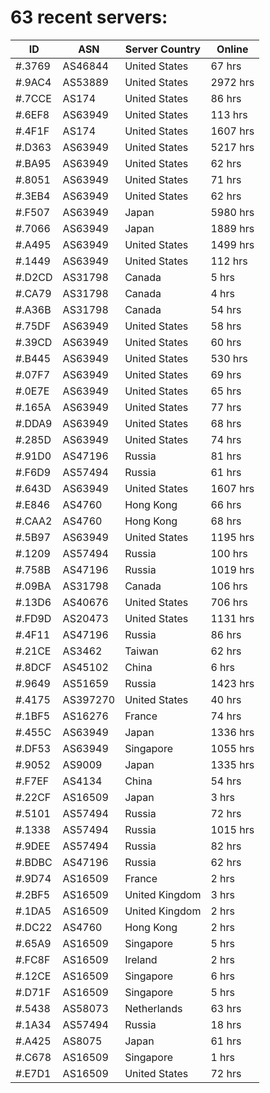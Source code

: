 # 63 recent servers:

| ID | ASN | Server Country | Online |
| ------ | ------ | ------ | ------ |
| #.3769 | AS46844 | United States | 67 hrs |
| #.9AC4 | AS53889 | United States | 2972 hrs |
| #.7CCE | AS174 | United States | 86 hrs |
| #.6EF8 | AS63949 | United States | 113 hrs |
| #.4F1F | AS174 | United States | 1607 hrs |
| #.D363 | AS63949 | United States | 5217 hrs |
| #.BA95 | AS63949 | United States | 62 hrs |
| #.8051 | AS63949 | United States | 71 hrs |
| #.3EB4 | AS63949 | United States | 62 hrs |
| #.F507 | AS63949 | Japan | 5980 hrs |
| #.7066 | AS63949 | Japan | 1889 hrs |
| #.A495 | AS63949 | United States | 1499 hrs |
| #.1449 | AS63949 | United States | 112 hrs |
| #.D2CD | AS31798 | Canada | 5 hrs |
| #.CA79 | AS31798 | Canada | 4 hrs |
| #.A36B | AS31798 | Canada | 54 hrs |
| #.75DF | AS63949 | United States | 58 hrs |
| #.39CD | AS63949 | United States | 60 hrs |
| #.B445 | AS63949 | United States | 530 hrs |
| #.07F7 | AS63949 | United States | 69 hrs |
| #.0E7E | AS63949 | United States | 65 hrs |
| #.165A | AS63949 | United States | 77 hrs |
| #.DDA9 | AS63949 | United States | 68 hrs |
| #.285D | AS63949 | United States | 74 hrs |
| #.91D0 | AS47196 | Russia | 81 hrs |
| #.F6D9 | AS57494 | Russia | 61 hrs |
| #.643D | AS63949 | United States | 1607 hrs |
| #.E846 | AS4760 | Hong Kong | 66 hrs |
| #.CAA2 | AS4760 | Hong Kong | 68 hrs |
| #.5B97 | AS63949 | United States | 1195 hrs |
| #.1209 | AS57494 | Russia | 100 hrs |
| #.758B | AS47196 | Russia | 1019 hrs |
| #.09BA | AS31798 | Canada | 106 hrs |
| #.13D6 | AS40676 | United States | 706 hrs |
| #.FD9D | AS20473 | United States | 1131 hrs |
| #.4F11 | AS47196 | Russia | 86 hrs |
| #.21CE | AS3462 | Taiwan | 62 hrs |
| #.8DCF | AS45102 | China | 6 hrs |
| #.9649 | AS51659 | Russia | 1423 hrs |
| #.4175 | AS397270 | United States | 40 hrs |
| #.1BF5 | AS16276 | France | 74 hrs |
| #.455C | AS63949 | Japan | 1336 hrs |
| #.DF53 | AS63949 | Singapore | 1055 hrs |
| #.9052 | AS9009 | Japan | 1335 hrs |
| #.F7EF | AS4134 | China | 54 hrs |
| #.22CF | AS16509 | Japan | 3 hrs |
| #.5101 | AS57494 | Russia | 72 hrs |
| #.1338 | AS57494 | Russia | 1015 hrs |
| #.9DEE | AS57494 | Russia | 82 hrs |
| #.BDBC | AS47196 | Russia | 62 hrs |
| #.9D74 | AS16509 | France | 2 hrs |
| #.2BF5 | AS16509 | United Kingdom | 3 hrs |
| #.1DA5 | AS16509 | United Kingdom | 2 hrs |
| #.DC22 | AS4760 | Hong Kong | 2 hrs |
| #.65A9 | AS16509 | Singapore | 5 hrs |
| #.FC8F | AS16509 | Ireland | 2 hrs |
| #.12CE | AS16509 | Singapore | 6 hrs |
| #.D71F | AS16509 | Singapore | 5 hrs |
| #.5438 | AS58073 | Netherlands | 63 hrs |
| #.1A34 | AS57494 | Russia | 18 hrs |
| #.A425 | AS8075 | Japan | 61 hrs |
| #.C678 | AS16509 | Singapore | 1 hrs |
| #.E7D1 | AS16509 | United States | 72 hrs |

